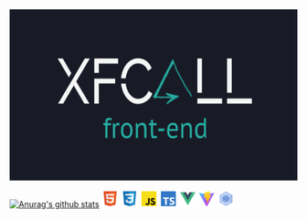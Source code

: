 <img src="./img/XFCall.png" width="100%" height="300"/>

[![Anurag's github stats](https://github-readme-stats.vercel.app/api?username=XFcall&show_icons=true&theme=synthwave)](https://github.com/anuraghazra/github-readme-stats)
<img src="./img/html.svg" width="30" height="30"  />
<img src="./img/css.svg" width="30" height="30"  />
<img src="./img/js.svg" width="30" height="30"  />
<img src="./img/ts.svg" width="30" height="30"  />
<img src="./img/vue.svg" width="30" height="30"  />
<img src="./img/vite.svg" width="30" height="30"  />
<img src="./img/webpack.svg" width="30" height="30"  />